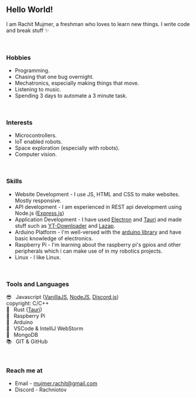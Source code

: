 ## Hello World!

I am Rachit Mujmer, a freshman who loves to learn new things. I write code and break stuff :sparkles:

<br>

### Hobbies

 - Programming.
 - Chasing that one bug overnight.
 - Mechatronics, especially making things that move.
 - Listening to music.
 - Spending 3 days to automate a 3 minute task.

<br>

### Interests
 - Microcontrollers.
 - IoT enabled robots.
 - Space exploration (especially with robots).
 - Computer vision.

<br>

### Skills

 - Website Development - I use JS, HTML and CSS to make websites. Mostly responsive.
 - API development - I am experienced in REST api development using Node.js ([Express.js](https://expressjs.com))
 - Application Development - I have used [Electron](https://www.electronjs.org) and [Tauri](https://tauri.studio) and made stuff such as [YT-Downloader](https://github.com/Rachniotov/yt-downloader) and [Lazap](https://github.com/Lazap-Development/lazap).
 - Arduino Platform - I'm well-versed with the [arduino library](https://www.arduino.cc/reference/en/) and have basic knowledge of electronics.
 - Raspberry Pi - I'm learning about the raspberry pi's gpios and other peripherals which i can make use of in my robotics projects.
 - Linux - I like Linux.

<br>

### Tools and Languages

:sunglasses:  Javascript ([VanillaJS](http://vanilla-js.com), [NodeJS](https://nodejs.org/), [Discord.js](https://discord.js.org/#/))<br>
copyright: C/C++<br>
:rocket:  Rust ([Tauri](https://tauri.studio))<br>
:strawberry:  Raspberry Pi<br>
:arrows_counterclockwise:  Arduino<br>
:memo:  VSCode & IntelliJ WebStorm<br>
:leaves:  MongoDB<br>
:books:  GIT & GitHub<br>

<br>

### Reach me at

 - Email - mujmer.rachit@gmail.com
 - Discord - Rachniotov

